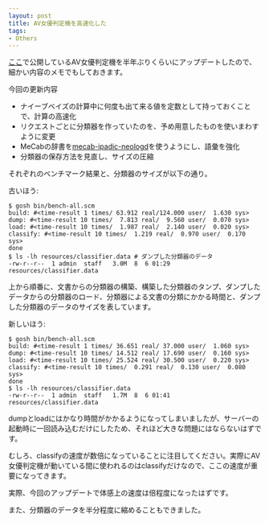 ```yaml
---
layout: post
title: AV女優判定機を高速化した
tags:
- Others
---
```


[ここ](http://dokodeglobal.com/av_classifier/)で公開しているAV女優判定機を半年ぶりくらいにアップデートしたので、細かい内容のメモでもしておきます。

今回の更新内容

+ ナイーブベイズの計算中に何度も出て来る値を定数として持っておくことで、計算の高速化
+ リクエストごとに分類器を作っていたのを、予め用意したものを使いまわすように変更
+ MeCabの辞書を[mecab-ipadic-neologd](https://github.com/neologd/mecab-ipadic-neologd)を使うようにし、語彙を強化
+ 分類器の保存方法を見直し、サイズの圧縮

それぞれのベンチマーク結果と、分類器のサイズが以下の通り。

古いほう:

```
$ gosh bin/bench-all.scm
build: #<time-result 1 times/ 63.912 real/124.000 user/  1.630 sys>
dump: #<time-result 10 times/  7.813 real/  9.560 user/  0.070 sys>
load: #<time-result 10 times/  1.987 real/  2.140 user/  0.020 sys>
classify: #<time-result 10 times/  1.219 real/  0.970 user/  0.170 sys>
done
$ ls -lh resources/classifier.data # ダンプした分類器のデータ
-rw-r--r--  1 admin  staff   3.0M  8  6 01:29 resources/classifier.data
```

上から順番に、文書からの分類器の構築、構築した分類器のタンプ、ダンプしたデータからの分類器のロード、分類器による文書の分類にかかる時間と、ダンプした分類器のデータのサイズを表しています。

新しいほう:

```
$ gosh bin/bench-all.scm
build: #<time-result 1 times/ 36.651 real/ 37.000 user/  1.060 sys>
dump: #<time-result 10 times/ 14.512 real/ 17.690 user/  0.160 sys>
load: #<time-result 10 times/ 25.524 real/ 30.500 user/  0.220 sys>
classify: #<time-result 10 times/  0.291 real/  0.130 user/  0.080 sys>
done
$ ls -lh resources/classifier.data
-rw-r--r--  1 admin  staff   1.7M  8  6 01:41 resources/classifier.data
```

dumpとloadにはかなり時間がかかるようになってしまいましたが、サーバーの起動時に一回読み込むだけにしたため、それほど大きな問題にはならないはずです。

むしろ、classifyの速度が数倍になっていることに注目してください。実際にAV女優判定機が動いている間に使われるのはclassifyだけなので、ここの速度が重要になってきます。

実際、今回のアップデートで体感上の速度は倍程度になったはずです。

また、分類器のデータを半分程度に縮めることもできました。
